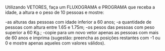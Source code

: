 Utilizando VETORES, faça um FLUXOGRAMA e PROGRAMA que receba a idade, a altura e o peso de 10 pessoas e mostre:

-as alturas das pessoas com idade inferior a 60 anos;
-a quantidade de pessoas com altura entre 1.65 e 1.75m;
-os pesos das pessoas com peso superior a 60 Kg.;
-copie para um novo vetor apenas as pessoas com mais de 60 anos e imprima (sugestão: preencha as
posições restantes com -1  ou 0 e mostre apenas aqueles com valores válidos).

